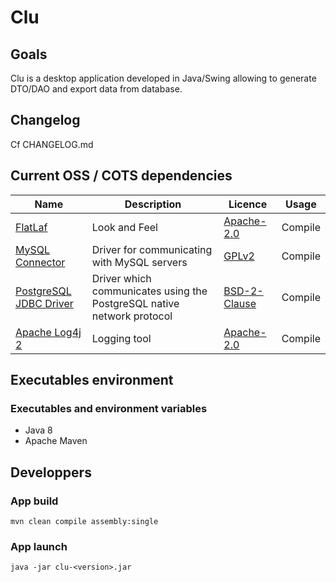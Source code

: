 # Clu

## Goals

Clu is a desktop application developed in Java/Swing allowing to generate DTO/DAO and export data from database.

## Changelog

Cf CHANGELOG.md

## Current OSS / COTS dependencies

| Name                                                             | Description                                                            | Licence                                                            | Usage   |
| ---------------------------------------------------------------- | ---------------------------------------------------------------------- | ------------------------------------------------------------------ | ------- |
| [FlatLaf](https://www.formdev.com/flatlaf/)                      | Look and Feel                                                          | [Apache-2.0](https://www.formdev.com/flatlaf/#license)             | Compile |
| [MySQL Connector](https://dev.mysql.com/doc/connector-j/8.0/en/) | Driver for communicating with MySQL servers                            | [GPLv2](https://dev.mysql.com/doc/connector-j/8.0/en/preface.html) | Compile |
| [PostgreSQL JDBC Driver](https://jdbc.postgresql.org/)           | Driver which communicates using the PostgreSQL native network protocol | [BSD-2-Clause](https://jdbc.postgresql.org/license/)               | Compile |
| [Apache Log4j 2](https://logging.apache.org/log4j/2.x/)          | Logging tool                                                           | [Apache-2.0](https://www.apache.org/licenses/LICENSE-2.0)          | Compile |

## Executables environment

### Executables and environment variables

- Java 8
- Apache Maven

## Developpers

### App build
`mvn clean compile assembly:single`

### App launch
`java -jar clu-<version>.jar`
